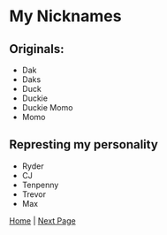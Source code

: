 # My Nicknames

## Originals:

- Dak
- Daks
- Duck
- Duckie
- Duckie Momo
- Momo

## Represting my personality

- Ryder 
- CJ
- Tenpenny
- Trevor
- Max

[Home](https://roadside-havoc.github.io) | [Next Page](/hobbies)

